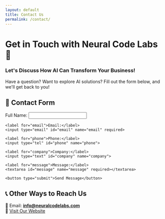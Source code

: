 ```yaml
---
layout: default
title: Contact Us
permalink: /contact/
---
```


# Get in Touch with Neural Code Labs 🚀  
### **Let's Discuss How AI Can Transform Your Business!**  

Have a question? Want to explore AI solutions? Fill out the form below, and we'll get back to you!

## **📩 Contact Form**

<form
  action="https://formspree.io/f/xkgjnveb"
  method="POST"
>
    <label for="name">Full Name:</label>
    <input type="text" id="name" name="name" required>

    <label for="email">Email:</label>
    <input type="email" id="email" name="email" required>

    <label for="phone">Phone:</label>
    <input type="tel" id="phone" name="phone">

    <label for="company">Company:</label>
    <input type="text" id="company" name="company">

    <label for="message">Message:</label>
    <textarea id="message" name="message" required></textarea>

    <button type="submit">Send Message</button>
</form>

## **📞 Other Ways to Reach Us**
📧 Email: **info@neuralcodelabs.com**  
🔗 [Visit Our Website](https://neuralcodelabs.com)  
